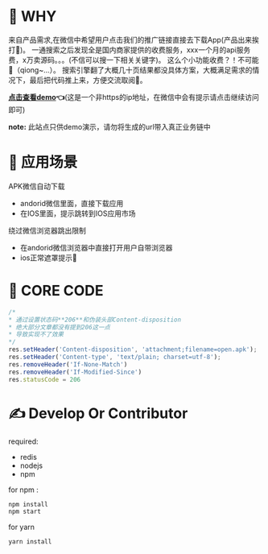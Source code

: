 # 🍿 WHY 
 来自产品需求,在微信中希望用户点击我们的推广链接直接去下载App(产品出来挨打🥊)。
 一通搜索之后发现全是国内商家提供的收费服务，xxx一个月的api服务费，x万卖源码。。。(不信可以搜一下相关关键字)。
 这么个小功能收费？！不可能🙅（qiong~...）。
 搜索引擎翻了大概几十页结果都没具体方案，大概满足需求的情况下，最后把代码推上来，方便交流取阅🙌。

**[点击查看demo](http://144.34.193.163:3000/)👈**(这是一个非https的ip地址，在微信中会有提示请点击继续访问即可)

**note:** 此站点只供demo演示，请勿将生成的url带入真正业务链中

# 🎨 应用场景

APK微信自动下载
 - andorid微信里面，直接下载应用
 - 在IOS里面，提示跳转到IOS应用市场

绕过微信浏览器跳出限制
 - 在andorid微信浏览器中直接打开用户自带浏览器
 - ios正常遮罩提示🥶

# 📌 CORE CODE
```javascript
/*
* 通过设置状态码**206**和伪装头部Content-disposition 
* 绝大部分文章都没有提到206这一点
* 导致实现不了效果
*/
res.setHeader('Content-disposition', 'attachment;filename=open.apk');
res.setHeader('Content-type', 'text/plain; charset=utf-8');
res.removeHeader('If-None-Match')
res.removeHeader('If-Modified-Since')
res.statusCode = 206
```

# ✍️ Develop Or Contributor
required:
 - redis
 - nodejs
 - npm

for npm :
```js
npm install
npm start
```
for yarn
```js
yarn install
```
